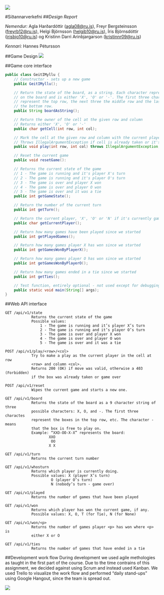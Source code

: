 ![](http://imgur.com/ElootDc.png)

#Síðannarverkefni
##_Design Report_

_Nemendur:_
Agla Harðardóttir (agla08@ru.is),
Freyr Bergsteinsson (freyrb12@ru.is),
Helgi Björnsson (helgib10@ru.is),
Íris Björnsdóttir (irisbjo10@ru.is) og
Kristinn Darri Arinbjargarson (kristinnr09@ru.is)

_Kennari:_
Hannes Pétursson

##Game Design
![](http://imgur.com/fnPfQxa.png)

##Game core interface
``` java
public class GeitIMyllu {
    // Constructor - sets up a new game
    public GeitIMyllu();

    // Return the state of the board, as a string. Each character represents a cell
    // on the board and is either 'X', 'O' or '-'. The first three characters
    // represent the top row, the next three the middle row and the last three
    // the bottom row.
    public String boardAsString();

    // Return the owner of the cell at the given row and column
    // Returns either 'X', 'O' or '-'
    public char getCell(int row, int col);

    // Mark the cell at the given row and column with the current player's mark
    // Throws IllegalArgumentException if cell is already taken or it's game over
    public void play(int row, int col) throws IllegalArgumentException;

    // Reset the current game
    public void resetGame():

    // Returns the current state of the game
    // 1 - The game is running and it's player X's turn
    // 2 - The game is running and it's player O's turn
    // 3 - The game is over and player X won
    // 4 - The game is over and player O won
    // 5 - The game is over and it was a tie
    public int getGameState();

    // Return the number of the current turn
    public int getTurn();

    // Return the current player, 'X', 'O' or 'N' if it's currently game over
    public char getCurrentPlayer();

    // Return how many games have been played since we started
    public int getPlayedGames();

    // Return how many games player X has won since we started
    public int getGamesWonByPlayerX();

    // Return how many games player O has won since we started
    public int getGamesWonByPlayerO();

    // Return how many games ended in a tie since we started
    public int getTies();

    // Test function, entirely optional - not used except for debugging
    public static void main(String[] args);
}
```

##Web API interface
```
GET /api/v1/state
			Returns the current state of the game
			Possible values:
				1 - The game is running and it’s player X’s turn
				2 - The game is running and it’s player O’s turn
				3 - The game is over and player X won
				4 - The game is over and player O won
				5 - The game is over and it was a tie

POST /api/v1/play/<row>/<col>
			Try to make a play as the current player in the cell at row
			<row> and column <col>.
			Returns 200 (OK) if move was valid, otherwise a 403 (Forbidden)
			if the box was already taken or game over

POST /api/v1/reset
			Wipes the current game and starts a new one.

GET /api/v1/board
			Returns the state of the board as a 9 character string of three
			possible characters: X, O, and -. The first three charactes
			represent the boxes in the top row, etc. The character - means
			that the box is free to play on.
			Example: “XXO-OO-X-X” represents the board:
				 	XXO
 					 OO
				 	X X

GET /api/v1/turn
			Returns the current turn number

GET /api/v1/whosturn
			Returns which player is currently doing.
			Possible values: X (player X’s turn)
					 O (player O’s turn)
					 N (nobody’s turn - game over)

GET /api/v1/played
			Returns the number of games that have been played

GET /api/v1/won
			Returns which player has won the current game, if any.
			Possible values: X, O, T (for Tie), N (for None)

GET /api/v1/won/<p>
			Returns the number of games player <p> has won where <p> is
			either X or O

GET /api/v1/ties
			Returns the number of games that have ended in a tie
```


##Development work flow
During development we used agile methologies as taught in the first part of the course. Due to the time contrains of this assignment, we decided against using Scrum and instead used Kanban. We used Trello to visualize the work flow and performed “daily stand-ups” using Google Hangout, since the team is spread out.

![](http://imgur.com/D6dNqcd.png)

